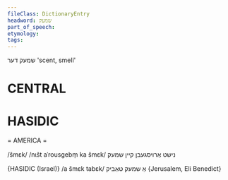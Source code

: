 ```yaml
---
fileClass: DictionaryEntry
headword: שמעק
part_of_speech: 
etymology: 
tags: 
---
```

שמעק
דער
'scent, smell'

CENTRAL
========

HASIDIC
=======
= AMERICA = 

/šmɛk/
/nɩšt aˈrousgebm̩ ka šmɛk/ נישט אַרויסגעבן קיין שמעק

{HASIDIC (Israel)}
/a šmɛk tabɛk/ אַ שמעק טאַביק {Jerusalem, Eli Benedict}
